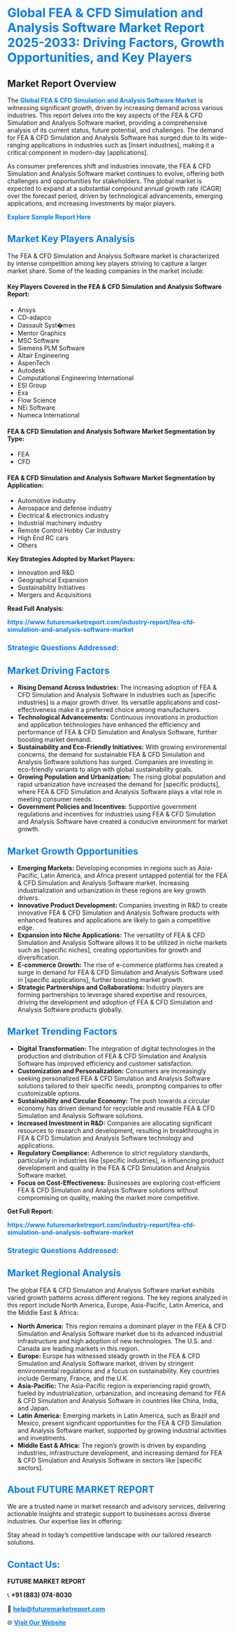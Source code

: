 <h1 style="color: #007BFF;">Global FEA & CFD Simulation and Analysis Software Market Report 2025-2033: Driving Factors, Growth Opportunities, and Key Players</h1>

<section id="overview">
<h2>Market Report Overview</h2>
<p>The <a href="https://www.futuremarketreport.com/industry-report/fea-cfd-simulation-and-analysis-software-market" style="color: #007BFF; text-decoration: none;"><strong>Global FEA & CFD Simulation and Analysis Software Market</strong></a> is witnessing significant growth, driven by increasing demand across various industries. This report delves into the key aspects of the FEA & CFD Simulation and Analysis Software market, providing a comprehensive analysis of its current status, future potential, and challenges. The demand for FEA & CFD Simulation and Analysis Software has surged due to its wide-ranging applications in industries such as [insert industries], making it a critical component in modern-day [applications].</p>
<p>As consumer preferences shift and industries innovate, the FEA & CFD Simulation and Analysis Software market continues to evolve, offering both challenges and opportunities for stakeholders. The global market is expected to expand at a substantial compound annual growth rate (CAGR) over the forecast period, driven by technological advancements, emerging applications, and increasing investments by major players.</p>
</section>

<section id="overview">
<p><a href="https://www.futuremarketreport.com/request-sample/reportId=103937" style="color: #007BFF; text-decoration: none;"><strong>Explore Sample Report Here</strong></a></p>
</section>

<section id="key-players">
<h2 style="color: #007BFF;">Market Key Players Analysis</h2>
<p>The FEA & CFD Simulation and Analysis Software market is characterized by intense competition among key players striving to capture a larger market share. Some of the leading companies in the market include:</p>
<h4>Key Players Covered in the FEA & CFD Simulation and Analysis Software Report:</h4>
<ul><li>Ansys</li><li>CD-adapco</li><li>Dassault Syst�mes</li><li>Mentor Graphics</li><li>MSC Software</li><li>Siemens PLM Software</li><li>Altair Engineering</li><li>AspenTech</li><li>Autodesk</li><li>Computational Engineering International</li><li>ESI Group</li><li>Exa</li><li>Flow Science</li><li>NEi Software</li><li>Numeca International</li></ul>
<h4>FEA & CFD Simulation and Analysis Software Market Segmentation by Type:</h4>
<ul><li>FEA</li><li>CFD</li></ul>

<h4>FEA & CFD Simulation and Analysis Software Market Segmentation by Application:</h4>
<ul><li>Automotive industry</li><li>Aerospace and defense industry</li><li>Electrical &amp; electronics industry</li><li>Industrial machinery industry</li><li>Remote Control Hobby Car Industry</li><li>High End RC cars</li><li>Others</li></ul>
<p><strong>Key Strategies Adopted by Market Players:</strong></p>
<ul>
<li>Innovation and R&D</li>
<li>Geographical Expansion</li>
<li>Sustainability Initiatives</li>
<li>Mergers and Acquisitions</li>
</ul>
</section>

<section>
<p><strong>Read Full Analysis: </strong></p><a href="https://www.futuremarketreport.com/industry-report/fea-cfd-simulation-and-analysis-software-market" style="color: #007BFF; text-decoration: none;"><strong>https://www.futuremarketreport.com/industry-report/fea-cfd-simulation-and-analysis-software-market</strong></a>
<h3 style="color: #007BFF;">Strategic Questions Addressed:</h3>
</section>

<section id="driving-factors">
<h2 style="color: #007BFF;">Market Driving Factors</h2>
<ul>
<li><strong>Rising Demand Across Industries:</strong> The increasing adoption of FEA & CFD Simulation and Analysis Software in industries such as [specific industries] is a major growth driver. Its versatile applications and cost-effectiveness make it a preferred choice among manufacturers.</li>
<li><strong>Technological Advancements:</strong> Continuous innovations in production and application technologies have enhanced the efficiency and performance of FEA & CFD Simulation and Analysis Software, further boosting market demand.</li>
<li><strong>Sustainability and Eco-Friendly Initiatives:</strong> With growing environmental concerns, the demand for sustainable FEA & CFD Simulation and Analysis Software solutions has surged. Companies are investing in eco-friendly variants to align with global sustainability goals.</li>
<li><strong>Growing Population and Urbanization:</strong> The rising global population and rapid urbanization have increased the demand for [specific products], where FEA & CFD Simulation and Analysis Software plays a vital role in meeting consumer needs.</li>
<li><strong>Government Policies and Incentives:</strong> Supportive government regulations and incentives for industries using FEA & CFD Simulation and Analysis Software have created a conducive environment for market growth.</li>
</ul>
</section>

<section id="growth-opportunities">
<h2 style="color: #007BFF;">Market Growth Opportunities</h2>
<ul>
<li><strong>Emerging Markets:</strong> Developing economies in regions such as Asia-Pacific, Latin America, and Africa present untapped potential for the FEA & CFD Simulation and Analysis Software market. Increasing industrialization and urbanization in these regions are key growth drivers.</li>
<li><strong>Innovative Product Development:</strong> Companies investing in R&D to create innovative FEA & CFD Simulation and Analysis Software products with enhanced features and applications are likely to gain a competitive edge.</li>
<li><strong>Expansion into Niche Applications:</strong> The versatility of FEA & CFD Simulation and Analysis Software allows it to be utilized in niche markets such as [specific niches], creating opportunities for growth and diversification.</li>
<li><strong>E-commerce Growth:</strong> The rise of e-commerce platforms has created a surge in demand for FEA & CFD Simulation and Analysis Software used in [specific applications], further boosting market growth.</li>
<li><strong>Strategic Partnerships and Collaborations:</strong> Industry players are forming partnerships to leverage shared expertise and resources, driving the development and adoption of FEA & CFD Simulation and Analysis Software products globally.</li>
</ul>
</section>

<section id="trending-factors">
<h2 style="color: #007BFF;">Market Trending Factors</h2>
<ul>
<li><strong>Digital Transformation:</strong> The integration of digital technologies in the production and distribution of FEA & CFD Simulation and Analysis Software has improved efficiency and customer satisfaction.</li>
<li><strong>Customization and Personalization:</strong> Consumers are increasingly seeking personalized FEA & CFD Simulation and Analysis Software solutions tailored to their specific needs, prompting companies to offer customizable options.</li>
<li><strong>Sustainability and Circular Economy:</strong> The push towards a circular economy has driven demand for recyclable and reusable FEA & CFD Simulation and Analysis Software solutions.</li>
<li><strong>Increased Investment in R&D:</strong> Companies are allocating significant resources to research and development, resulting in breakthroughs in FEA & CFD Simulation and Analysis Software technology and applications.</li>
<li><strong>Regulatory Compliance:</strong> Adherence to strict regulatory standards, particularly in industries like [specific industries], is influencing product development and quality in the FEA & CFD Simulation and Analysis Software market.</li>
<li><strong>Focus on Cost-Effectiveness:</strong> Businesses are exploring cost-efficient FEA & CFD Simulation and Analysis Software solutions without compromising on quality, making the market more competitive.</li>
</ul>
</section>

<section>
<p><strong>Get Full Report: </strong></p><a href="https://www.futuremarketreport.com/industry-report/fea-cfd-simulation-and-analysis-software-market" style="color: #007BFF; text-decoration: none;"><strong>https://www.futuremarketreport.com/industry-report/fea-cfd-simulation-and-analysis-software-market</strong></a>
<h3 style="color: #007BFF;">Strategic Questions Addressed:</h3>
</section>


<section id="regional-analysis">
<h2 style="color: #007BFF;">Market Regional Analysis</h2>
<p>The global FEA & CFD Simulation and Analysis Software market exhibits varied growth patterns across different regions. The key regions analyzed in this report include North America, Europe, Asia-Pacific, Latin America, and the Middle East & Africa:</p>
<ul>
<li><strong>North America:</strong> This region remains a dominant player in the FEA & CFD Simulation and Analysis Software market due to its advanced industrial infrastructure and high adoption of new technologies. The U.S. and Canada are leading markets in this region.</li>
<li><strong>Europe:</strong> Europe has witnessed steady growth in the FEA & CFD Simulation and Analysis Software market, driven by stringent environmental regulations and a focus on sustainability. Key countries include Germany, France, and the U.K.</li>
<li><strong>Asia-Pacific:</strong> The Asia-Pacific region is experiencing rapid growth, fueled by industrialization, urbanization, and increasing demand for FEA & CFD Simulation and Analysis Software in countries like China, India, and Japan.</li>
<li><strong>Latin America:</strong> Emerging markets in Latin America, such as Brazil and Mexico, present significant opportunities for the FEA & CFD Simulation and Analysis Software market, supported by growing industrial activities and investments.</li>
<li><strong>Middle East & Africa:</strong> The region’s growth is driven by expanding industries, infrastructure development, and increasing demand for FEA & CFD Simulation and Analysis Software in sectors like [specific sectors].</li>
</ul>
</section>

<footer>
<h2 style="color: #007BFF;">About FUTURE MARKET REPORT</h2>
<p>We are a trusted name in market research and advisory services, delivering actionable insights and strategic support to businesses across diverse industries. Our expertise lies in offering:</p>

<p>Stay ahead in today’s competitive landscape with our tailored research solutions.</p>

<h2 style="color: #007BFF;">Contact Us:</h2>
<p><strong>FUTURE MARKET REPORT</strong></p>
<p>📞 <strong>+91 (883) 074-8030</strong></p>
<p>📧 <strong><a href="mailto:help@futuremarketreport.com" style="color: #007BFF;">help@futuremarketreport.com</a></strong></p>
<p>🌐 <strong><a href="https://www.futuremarketreport.com/" style="color: #007BFF;">Visit Our Website</a></strong></p>
</footer>